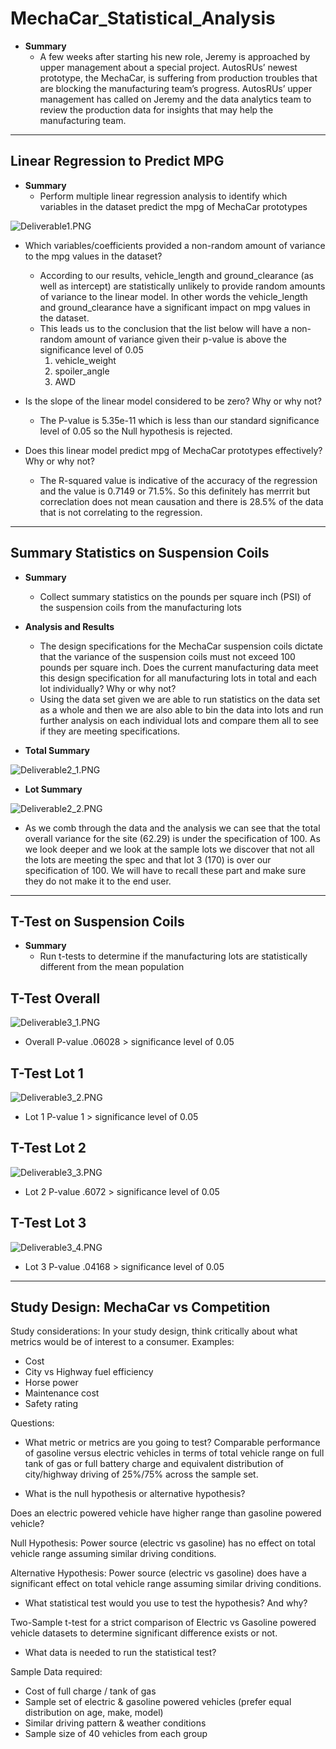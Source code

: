 # **MechaCar_Statistical_Analysis**

- **Summary**
  * A few weeks after starting his new role, Jeremy is approached by upper management about a special project. AutosRUs’ newest prototype, the MechaCar, is suffering from production troubles that are blocking the manufacturing team’s progress. AutosRUs’ upper management has called on Jeremy and the data analytics team to review the production data for insights that may help the manufacturing team.

---------------------------------------------

## **Linear Regression to Predict MPG**

- **Summary** 
  * Perform multiple linear regression analysis to identify which variables in the dataset predict the mpg of MechaCar prototypes

![Deliverable1.PNG](https://github.com/Bionicbabes/MechaCar_Statistical_Analysis/blob/main/Deliverable1.PNG)

  * Which variables/coefficients provided a non-random amount of variance to the mpg values in the dataset?
    - According to our results, vehicle_length and ground_clearance (as well as intercept) are statistically unlikely to provide random amounts of variance to the linear model. In other words the vehicle_length and ground_clearance have a significant impact on mpg values in the dataset.
    - This leads us to the conclusion that the list below will have a non-random amount of variance given their p-value is above the significance level of 0.05
      1. vehicle_weight
      2. spoiler_angle
      3. AWD
      
  * Is the slope of the linear model considered to be zero? Why or why not?
    - The P-value is 5.35e-11 which is less than our standard significance level of 0.05 so the Null hypothesis is rejected.

  * Does this linear model predict mpg of MechaCar prototypes effectively? Why or why not?
    - The R-squared value is indicative of the accuracy of the regression and the value is 0.7149 or 71.5%.  So this definitely has merrrit but correclation does not mean causation and there is 28.5% of the data that is not correlating to the regression.

---------------------------------------------

## **Summary Statistics on Suspension Coils**

- **Summary**
  * Collect summary statistics on the pounds per square inch (PSI) of the suspension coils from the manufacturing lots

- **Analysis and Results**
  * The design specifications for the MechaCar suspension coils dictate that the variance of the suspension coils must not exceed 100 pounds per square inch. Does the current manufacturing data meet this design specification for all manufacturing lots in total and each lot individually? Why or why not?
   - Using the data set given we are able to run statistics on the data set as a whole and then we are also able to bin the data into lots and run further analysis on each individual lots and compare them all to see if they are meeting specifications.

- **Total Summary**

![Deliverable2_1.PNG](https://github.com/Bionicbabes/MechaCar_Statistical_Analysis/blob/main/Deliverable2_1.PNG)


- **Lot Summary**

![Deliverable2_2.PNG](https://github.com/Bionicbabes/MechaCar_Statistical_Analysis/blob/main/Deliverable2_2.PNG)

  - As we comb through the data and the analysis we can see that the total overall variance for the site (62.29) is under the specification of 100.  As we look deeper and we look at the sample lots we discover that not all the lots are meeting the spec and that lot 3 (170) is over our specification of 100.  We will have to recall these part and make sure they do not make it to the end user.  

---------------------------------------------

## **T-Test on Suspension Coils**

- **Summary**
  * Run t-tests to determine if the manufacturing lots are statistically different from the mean population

## **T-Test Overall**
 
![Deliverable3_1.PNG](https://github.com/Bionicbabes/MechaCar_Statistical_Analysis/blob/main/Deliverable3_1.PNG)

  - Overall P-value .06028 > significance level of 0.05

## **T-Test Lot 1**

![Deliverable3_2.PNG](https://github.com/Bionicbabes/MechaCar_Statistical_Analysis/blob/main/Deliverable3_2.PNG)

  - Lot 1 P-value 1 > significance level of 0.05

## **T-Test Lot 2**

![Deliverable3_3.PNG](https://github.com/Bionicbabes/MechaCar_Statistical_Analysis/blob/main/Deliverable3_3.PNG)

  - Lot 2 P-value .6072 > significance level of 0.05

 ## **T-Test Lot 3**

![Deliverable3_4.PNG](https://github.com/Bionicbabes/MechaCar_Statistical_Analysis/blob/main/Deliverable3_4.PNG)

  - Lot 3 P-value .04168  > significance level of 0.05

---------------------------------------------

## **Study Design: MechaCar vs Competition**

Study considerations:
In your study design, think critically about what metrics would be of interest to a consumer.  Examples:
* Cost
* City vs Highway fuel efficiency
* Horse power
* Maintenance cost
* Safety rating

Questions:
* What metric or metrics are you going to test?
Comparable performance of gasoline versus electric vehicles in terms of total vehicle range on full tank of gas or full battery charge and equivalent distribution of city/highway driving of 25%/75% across the sample set.

* What is the null hypothesis or alternative hypothesis?

Does an electric powered vehicle have higher range than gasoline powered vehicle?

Null Hypothesis:
Power source (electric vs gasoline) has no effect on total vehicle range assuming similar driving conditions.

Alternative Hypothesis:
Power source (electric vs gasoline) does have a significant effect on total vehicle range assuming similar driving conditions.  

* What statistical test would you use to test the hypothesis? And why?

Two-Sample t-test for a strict comparison of Electric vs Gasoline powered vehicle datasets to determine significant difference exists or not.

* What data is needed to run the statistical test?

Sample Data required:
* Cost of full charge / tank of gas
* Sample set of electric & gasoline powered vehicles (prefer equal distribution on age, make, model)
* Similar driving pattern & weather conditions
* Sample size of 40 vehicles from each group
